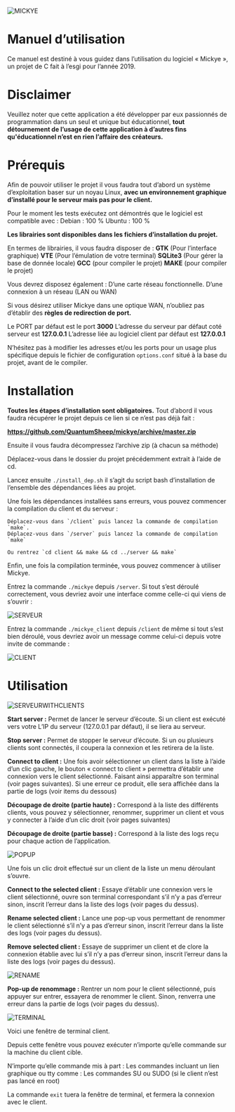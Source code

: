 ![MICKYE](https://raw.githubusercontent.com/QuantumSheep/mickye/master/logo.png)

# Manuel d’utilisation

Ce manuel est destiné à vous guidez dans l’utilisation du logiciel « Mickye », un projet de C fait à l’esgi pour l’année 2019.

# Disclaimer

Veuillez noter que cette application a été développer par eux passionnés de programmation dans un seul et unique but éducationnel, **tout détournement de l’usage de cette application à d’autres fins qu'éducationnel n’est en rien l’affaire des créateurs.**

# Prérequis

Afin de pouvoir utiliser le projet il vous faudra tout d’abord un système d’exploitation baser sur un noyau Linux, **avec un environnement graphique d’installé pour le serveur mais pas pour le client.**

Pour le moment les tests exécutez ont démontrés que le logiciel est compatible avec :
Debian : 100 %
Ubuntu : 100 %

**Les librairies sont disponibles dans les fichiers d’installation du projet.**

En termes de librairies, il vous faudra disposer de :
**GTK** (Pour l’interface graphique)
**VTE** (Pour l’émulation de votre terminal)
**SQLite3** (Pour gérer la base de donnée locale)
**GCC** (pour compiler le projet)
**MAKE** (pour compiler le projet)

Vous devrez disposez également :
D’une carte réseau fonctionnelle.
D’une connexion à un réseau (LAN ou WAN)

Si vous désirez utiliser Mickye dans une optique WAN, n’oubliez pas d’établir des **règles de redirection de port.**

Le PORT par défaut est le port **3000**
L’adresse du serveur par défaut coté serveur est **127.0.0.1**
L’adresse liée au logiciel client par défaut est **127.0.0.1**

N’hésitez pas à modifier les adresses et/ou les ports pour un usage plus spécifique depuis le fichier de configuration `options.conf` situé à la base du projet, avant de le compiler.


# Installation

**Toutes les étapes d’installation sont obligatoires.**
Tout d’abord il vous faudra récupérer le projet depuis ce lien si ce n’est pas déjà fait :

__**https://github.com/QuantumSheep/mickye/archive/master.zip**__

Ensuite il vous faudra décompressez l’archive zip (à chacun sa méthode)

Déplacez-vous dans le dossier du projet précédemment extrait à l’aide de cd.

Lancez ensuite `./install_dep.sh` il s’agit du script bash d’installation de l’ensemble des dépendances liées au projet.

Une fois les dépendances installées sans erreurs, vous pouvez commencer la compilation du client et du serveur :

	Déplacez-vous dans `/client` puis lancez la commande de compilation `make`.
	Déplacez-vous dans `/server` puis lancez la commande de compilation `make`

	Ou rentrez `cd client && make && cd ../server && make`

Enfin, une fois la compilation terminée, vous pouvez commencer à utiliser Mickye.

Entrez la commande `./mickye` depuis `/server`. Si tout s’est déroulé correctement, vous devriez avoir une interface comme celle-ci qui viens de s’ouvrir :

![SERVEUR](https://raw.githubusercontent.com/QuantumSheep/mickye/master/img/terminal-debian.png)

Entrez la commande `./mickye_client` depuis `/client` de même si tout s’est bien déroulé, vous devriez avoir un message comme celui-ci depuis votre invite de commande :

![CLIENT](https://raw.githubusercontent.com/QuantumSheep/mickye/master/img/client-debian.png)

# Utilisation

![SERVEURWITHCLIENTS](https://raw.githubusercontent.com/QuantumSheep/mickye/master/img/terminal-with-client-debian.png)

__**Start server :**__
Permet de lancer le serveur d’écoute. Si un client est exécuté vers votre L’IP du serveur (127.0.0.1 par défaut), il se liera au serveur.

__**Stop server :**__
Permet de stopper le serveur d’écoute. Si un ou plusieurs clients sont connectés, il coupera la connexion et les retirera de la liste.

__**Connect to client :**__
Une fois avoir sélectionner un client dans la liste à l’aide d’un clic gauche, le bouton « connect to client » permettra d’établir une connexion vers le client sélectionné. Faisant ainsi apparaître son terminal (voir pages suivantes). Si une erreur ce produit, elle sera affichée dans la partie de logs (voir items du dessous)

__**Découpage de droite (partie haute) :**__
Correspond à la liste des différents clients, vous pouvez y sélectionner, renommer, supprimer un client et vous y connecter à l’aide d’un clic droit (voir pages suivantes)

__**Découpage de droite (partie basse) :**__
Correspond à la liste des logs reçu pour chaque action de l’application.

![POPUP](https://raw.githubusercontent.com/QuantumSheep/mickye/master/img/popup-debian.png)

Une fois un clic droit effectué sur un client de la liste un menu déroulant s’ouvre.

__**Connect to the selected client :**__
Essaye d’établir une connexion vers le client sélectionné, ouvre son terminal correspondant s’il n’y a pas d’erreur sinon, inscrit l’erreur dans la liste des logs (voir pages du dessus).

__**Rename selected client :**__
Lance une pop-up vous permettant de renommer le client sélectionné s’il n’y a pas d’erreur sinon, inscrit l’erreur dans la liste des logs (voir pages du dessus).

__**Remove selected client :**__
Essaye de supprimer un client et de clore la connexion établie avec lui s’il n’y a pas d’erreur sinon, inscrit l’erreur dans la liste des logs (voir pages du dessus).

![RENAME](https://raw.githubusercontent.com/QuantumSheep/mickye/master/img/rename-debian.png)

__**Pop-up de renommage :**__
Rentrer un nom pour le client sélectionné, puis appuyer sur entrer, essayera de renommer le client. Sinon, renverra une erreur dans la partie de logs (voir pages du dessus).

![TERMINAL](https://raw.githubusercontent.com/QuantumSheep/mickye/master/img/terminal-debian.png)

Voici une fenêtre de terminal client.

Depuis cette fenêtre vous pouvez exécuter n’importe qu’elle commande sur la machine du client cible.

N’importe qu’elle commande mis à part :
	Les commandes incluant un lien graphique ou tty comme :
		Les commandes SU ou SUDO (si le client n’est pas lancé en root)

La commande `exit` tuera la fenêtre de terminal, et fermera la connexion avec le client.